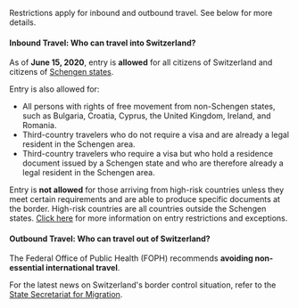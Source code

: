 Restrictions apply for inbound and outbound travel. See below for more details.

#### Inbound Travel: Who can travel into Switzerland?

As of **June 15, 2020**, entry is **allowed** for all citizens of Switzerland and citizens of [Schengen states](https://www.sem.admin.ch/sem/en/home/themen/einreise/einreise-ch-schengen.html).

Entry is also allowed for:

- All persons with rights of free movement from non-Schengen states, such as Bulgaria, Croatia, Cyprus, the United Kingdom, Ireland, and Romania.
- Third-country travelers who do not require a visa and are already a legal resident in the Schengen area.
- Third-country travelers who require a visa but who hold a residence document issued by a Schengen state and who are therefore already a legal resident in the Schengen area.

Entry is **not allowed** for those arriving from high-risk countries unless they meet certain requirements and are able to produce specific documents at the border. High-risk countries are all countries outside the Schengen states. [Click here](https://www.sem.admin.ch/sem/en/home/aktuell/aktuell/faq-einreiseverweigerung.html) for more information on entry restrictions and exceptions.

#### Outbound Travel: Who can travel out of Switzerland?

The Federal Office of Public Health (FOPH) recommends **avoiding non-essential international travel**.

For the latest news on Switzerland's border control situation, refer to the [State Secretariat for Migration](https://www.sem.admin.ch/sem/en/home/aktuell/aktuell.html).
